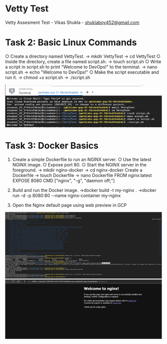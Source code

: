 # Vetty Test
 Vetty Assesment Test - Vikas Shukla - shuklaboy452@gmail.com

# Task 2: Basic Linux Commands 
○ Create a directory named VettyTest. 
    -> mkdir VettyTest
    -> cd VettyTest
○ Inside the directory, create a file named script.sh. 
    -> touch script.sh
○ Write a script in script.sh to print "Welcome to DevOps!" to the terminal. 
    -> nano script.sh
    -> echo "Welcome to DevOps!"
○ Make the script executable and run it.
    -> chmod +x script.sh
    -> ./script.sh
 
 ![alt text](<task2.jpg>)
 # Task 3: Docker Basics 

1. Create a simple Dockerfile to run an NGINX server. 
○ Use the latest NGINX image. 
○ Expose port 80. 
○ Start the NGINX server in the foreground. 
    -> mkdir nginx-docker
    -> cd nginx-docker
Create a Dockerfile
    -> touch Dockerfile
    -> nano Dockerfile
            FROM nginx:latest
            EXPOSE 8080
            CMD ["nginx", "-g", "daemon off;"]

2. Build and run the Docker image. 
    ->docker build -t my-nginx .
    ->docker run -d -p 8080:80 --name nginx-container my-nginx

3. Open the Nginx default page
using web preview in GCP 

![alt text](<task3-1.jpg>)
![alt text](<task3-2.jpg>)






